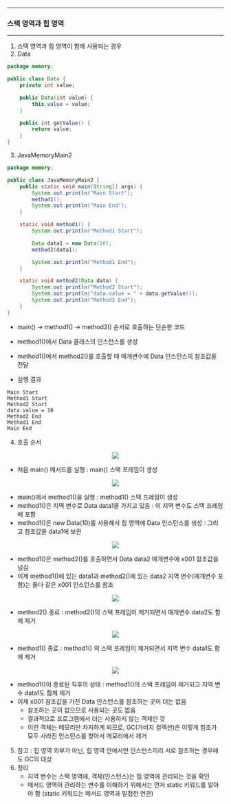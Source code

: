 -----
### 스택 영역과 힙 영역
-----
1. 스택 영역과 힙 영역이 함께 사용되는 경우
2. Data
```java
package memory;

public class Data {
    private int value;

    public Data(int value) {
        this.value = value;
    }

    public int getValue() {
        return value;
    }
}
```

3. JavaMemoryMain2
```java
package memory;

public class JavaMemoryMain2 {
    public static void main(String[] args) {
        System.out.println("Main Start");
        method1();
        System.out.println("Main End");
    }

    static void method1() {
        System.out.println("Method1 Start");

        Data data1 = new Data(10);
        method2(data1);

        System.out.println("Method1 End");
    }

    static void method2(Data data) {
        System.out.println("Method2 Start");
        System.out.println("data.value = " + data.getValue());
        System.out.println("Method2 End");
    }
}
```
  - main() → method1() → method2() 순서로 호출하는 단순한 코드
  - method1()에서 Data 클래스의 인스턴스를 생성
  - method1()에서 method2()를 호출할 때 매개변수에 Data 인스턴스의 참조값을 전달

  - 실행 결과
```
Main Start
Method1 Start
Method2 Start
data.value = 10
Method2 End
Method1 End
Main End
```

4. 호출 순서
<div align="center">
<img src="https://github.com/user-attachments/assets/cd69fafe-fdc3-43ac-bd64-9fa166d1a56f">
</div>

  - 처음 main() 메서드를 실행 : main() 스택 프레임이 생성

<div align="center">
<img src="https://github.com/user-attachments/assets/4f9c538f-96ee-4322-89d6-dc5c2799d65c">
</div>

   - main()에서 method1()을 실행 : method1() 스택 프레임이 생성
   - method1()은 지역 변수로 Data data1을 가지고 있음 : 이 지역 변수도 스택 프레임에 포함
   - method1()은 new Data(10)를 사용해서 힙 영역에 Data 인스턴스를 생성 : 그리고 참조값을 data1에 보관
     
<div align="center">
<img src="https://github.com/user-attachments/assets/7b84c14a-a79f-42b6-8503-34549f8f4fe6">
</div>

   - method1()은 method2()를 호출하면서 Data data2 매개변수에 x001 참조값을 넘김
   - 이제 method1()에 있는 data1과 method2()에 있는 data2 지역 변수(매개변수 포함)는 둘다 같은 x001 인스턴스를 참조

<div align="center">
<img src="https://github.com/user-attachments/assets/2e30f5b3-e0a8-4d12-859e-c16dbbe6287a">
</div>

   - method2() 종료 : method2()의 스택 프레임이 제거되면서 매개변수 data2도 함께 제거
<div align="center">
<img src="https://github.com/user-attachments/assets/73675a89-3f67-4995-ad00-0634525b0cb9">
</div>

  - method1() 종료 : method1() 의 스택 프레임이 제거되면서 지역 변수 data1도 함께 제거
<div align="center">
<img src="https://github.com/user-attachments/assets/39fa6b1b-993a-45ae-b714-ea03eacea9a8">
</div>

   - method1()이 종료된 직후의 상태 : method1()의 스택 프레임이 제거되고 지역 변수 data1도 함께 제거
   - 이제 x001 참조값을 가진 Data 인스턴스를 참조하는 곳이 더는 없음
     + 참조하는 곳이 없으므로 사용되는 곳도 없음
     + 결과적으로 프로그램에서 더는 사용하지 않는 객체인 것
     + 이런 객체는 메모리만 차지하게 되므로, GC(가비지 컬렉션)은 이렇게 참조가 모두 사라진 인스턴스를 찾아서 메모리에서 제거

5. 참고 : 힙 영역 외부가 아닌, 힙 영역 안에서만 인스턴스끼리 서로 참조하는 경우에도 GC의 대상
6. 정리
   - 지역 변수는 스택 영역에, 객체(인스턴스)는 힙 영역에 관리되는 것을 확인
   - 메서드 영역이 관리하는 변수를 이해하기 위해서는 먼저 static 키워드를 알아야 함 (static 키워드는 메서드 영역과 밀접한 연관)
